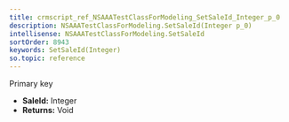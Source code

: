 ```yaml
---
title: crmscript_ref_NSAAATestClassForModeling_SetSaleId_Integer_p_0
description: NSAAATestClassForModeling.SetSaleId(Integer p_0)
intellisense: NSAAATestClassForModeling.SetSaleId
sortOrder: 8943
keywords: SetSaleId(Integer)
so.topic: reference
---
```



Primary key



* **SaleId:** Integer
* **Returns:** Void



